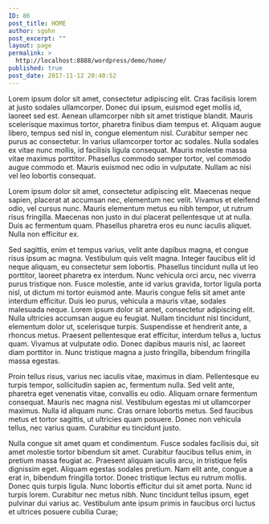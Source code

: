```yaml
---
ID: 86
post_title: HOME
author: sgohn
post_excerpt: ""
layout: page
permalink: >
  http://localhost:8888/wordpress/demo/home/
published: true
post_date: 2017-11-12 20:40:52
---
```

Lorem ipsum dolor sit amet, consectetur adipiscing elit. Cras facilisis lorem at justo sodales ullamcorper. Donec dui ipsum, euismod eget mollis id, laoreet sed est. Aenean ullamcorper nibh sit amet tristique blandit. Mauris scelerisque maximus tortor, pharetra finibus diam tempus et. Aliquam augue libero, tempus sed nisl in, congue elementum nisl. Curabitur semper nec purus ac consectetur. In varius ullamcorper tortor ac sodales. Nulla sodales ex vitae nunc mollis, id facilisis ligula consequat. Mauris molestie massa vitae maximus porttitor. Phasellus commodo semper tortor, vel commodo augue commodo et. Mauris euismod nec odio in vulputate. Nullam ac nisi vel leo lobortis consequat.

Lorem ipsum dolor sit amet, consectetur adipiscing elit. Maecenas neque sapien, placerat at accumsan nec, elementum nec velit. Vivamus et eleifend odio, vel cursus nunc. Mauris elementum metus eu nibh tempor, ut rutrum risus fringilla. Maecenas non justo in dui placerat pellentesque ut at nulla. Duis ac fermentum quam. Phasellus pharetra eros eu nunc iaculis aliquet. Nulla non efficitur ex.

Sed sagittis, enim et tempus varius, velit ante dapibus magna, et congue risus ipsum ac magna. Vestibulum quis velit magna. Integer faucibus elit id neque aliquam, eu consectetur sem lobortis. Phasellus tincidunt nulla ut leo porttitor, laoreet pharetra ex interdum. Nunc vehicula orci arcu, nec viverra purus tristique non. Fusce molestie, ante id varius gravida, tortor ligula porta nisl, ut dictum mi tortor euismod ante. Mauris congue felis sit amet ante interdum efficitur. Duis leo purus, vehicula a mauris vitae, sodales malesuada neque. Lorem ipsum dolor sit amet, consectetur adipiscing elit. Nulla ultricies accumsan augue eu feugiat. Nullam tincidunt nisl tincidunt, elementum dolor ut, scelerisque turpis. Suspendisse et hendrerit ante, a rhoncus metus. Praesent pellentesque erat efficitur, interdum tellus a, luctus quam. Vivamus at vulputate odio. Donec dapibus mauris nisl, ac laoreet diam porttitor in. Nunc tristique magna a justo fringilla, bibendum fringilla massa egestas.

Proin tellus risus, varius nec iaculis vitae, maximus in diam. Pellentesque eu turpis tempor, sollicitudin sapien ac, fermentum nulla. Sed velit ante, pharetra eget venenatis vitae, convallis eu odio. Aliquam ornare fermentum consequat. Mauris nec magna nisl. Vestibulum egestas mi ut ullamcorper maximus. Nulla id aliquam nunc. Cras ornare lobortis metus. Sed faucibus metus et tortor sagittis, ut ultricies quam posuere. Donec non vehicula tellus, nec varius quam. Curabitur eu tincidunt justo.

Nulla congue sit amet quam et condimentum. Fusce sodales facilisis dui, sit amet molestie tortor bibendum sit amet. Curabitur faucibus tellus enim, in pretium massa feugiat ac. Praesent aliquam iaculis arcu, in tristique felis dignissim eget. Aliquam egestas sodales pretium. Nam elit ante, congue a erat in, bibendum fringilla tortor. Donec tristique lectus eu rutrum mollis. Donec quis turpis ligula. Nunc lobortis efficitur dui sit amet porta. Nunc id turpis lorem. Curabitur nec metus nibh. Nunc tincidunt tellus ipsum, eget pulvinar dui varius ac. Vestibulum ante ipsum primis in faucibus orci luctus et ultrices posuere cubilia Curae;
